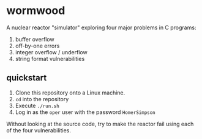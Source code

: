 # wormwood
A nuclear reactor "simulator" exploring four major problems in C programs:

 1. buffer overflow
 1. off-by-one errors
 1. integer overflow / underflow
 1. string format vulnerabilities

## quickstart

 1. Clone this repository onto a Linux machine.
 1. `cd` into the repository
 1. Execute `./run.sh`
 1. Log in as the `oper` user with the password `HomerSimpson`

Without looking at the source code, try to make the reactor fail using each of the four vulnerabilities.


